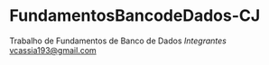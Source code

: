 # FundamentosBancodeDados-CJ
Trabalho de Fundamentos de Banco de Dados
*Integrantes*
vcassia193@gmail.com
